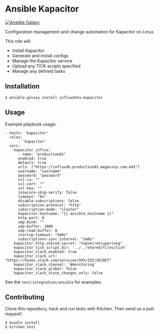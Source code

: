 # Ansible Kapacitor

[![Ansible Galaxy](https://img.shields.io/badge/ansible--galaxy-influxdata.kapacitor-blue.svg)](https://galaxy.ansible.com/influxdata/kapacitor/)

Configuration management and change automation for Kapacitor on Linux.

This role will:
* Install Kapacitor
* Generate and install configs
* Manage the Kapacitor service
* Upload any TICK scripts specified
* Manage any defined tasks

## Installation

`$ ansible-galaxy install influxdata.kapacitor`

## Usage

Example playbook usage:

```
- hosts: 'kapacitor'
  roles:
      - 'kapacitor'
  vars:
    kapacitor_influx:
      - name: "production01"
      enabled: true
      default: true
      urls: ["https://influxdb.production01.megacorp.com:443"]
      username: "username"
      password: "password"
      ssl-ca: ""
      ssl-cert: ""
      ssl-key: ""
      insecure-skip-verify: false
      timeout: "0s"
      disable-subscriptions: false
      subscription-protocol: "http"
      subscription-mode: "cluster"
      kapacitor-hostname: "{{ ansible_hostname }}"
      http-port: 0
      udp-bind: ""
      udp-buffer: 1000
      udp-read-buffer: 0
      startup-timeout: "5m0s"
      subscriptions-sync-interval: "1m0s"
    kapacitor_http_shared_secret: "topsecretsuperlong"
    kapacitor_tick_script_dir: '../../shared/files/tick'
    kapacitor_slack_enabled: true
    kapacitor_slack_url: "https://hooks.slack.com/services/XXX/ZZZ/SECRET"
    kapacitor_slack_channel: '#monitoring'
    kapacitor_slack_global: false
    kapacitor_slack_state_changes_only: false
```

See the `test/integration/ansible` for examples.

## Contributing

Clone this repository, hack and run tests with Kitchen. Then send us a pull-request!

```
$ bundle install
$ kitchen test
```
